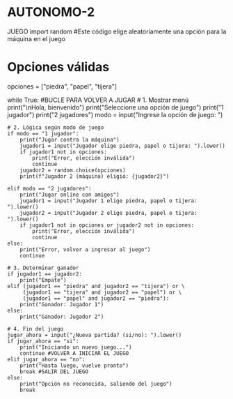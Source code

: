 # AUTONOMO-2
JUEGO 
import random #Este código elige aleatoriamente una opción para la máquina en el juego

# Opciones válidas
opciones = ["piedra", "papel", "tijera"]

while True: #BUCLE PARA VOLVER A JUGAR 
    # 1. Mostrar menú
    print("\nHola, bienvenido")
    print("Seleccione una opción de juego")
    print("1 jugador")
    print("2 jugadores")
    modo = input("Ingrese la opción de juego: ")

    # 2. Lógica según modo de juego
    if modo == "1 jugador":
        print("Jugar contra la máquina")
        jugador1 = input("Jugador elige piedra, papel o tijera: ").lower()
        if jugador1 not in opciones:
            print("Error, elección inválida")
            continue
        jugador2 = random.choice(opciones)
        print(f"Jugador 2 (máquina) eligió: {jugador2}")

    elif modo == "2 jugadores":
        print("Jugar online con amigos")
        jugador1 = input("Jugador 1 elige piedra, papel o tijera: ").lower()
        jugador2 = input("Jugador 2 elige piedra, papel o tijera: ").lower()
        if jugador1 not in opciones or jugador2 not in opciones:
            print("Error, elección inválida")
            continue
    else:
        print("Error, volver a ingresar al juego")
        continue

    # 3. Determinar ganador
    if jugador1 == jugador2:
        print("Empate")
    elif (jugador1 == "piedra" and jugador2 == "tijera") or \
         (jugador1 == "tijera" and jugador2 == "papel") or \
         (jugador1 == "papel" and jugador2 == "piedra"):
        print("Ganador: Jugador 1")
    else:
        print("Ganador: Jugador 2")

    # 4. Fin del juego
    jugar_ahora = input("¿Nueva partida? (si/no): ").lower()
    if jugar_ahora == "si":
        print("Iniciando un nuevo juego...")
        continue #VOLVER A INICIAR EL JUEGO
    elif jugar_ahora == "no":
        print("Hasta luego, vuelve pronto")
        break #SALIR DEL JUEGO 
    else:
        print("Opción no reconocida, saliendo del juego")
        break
